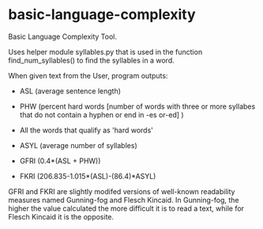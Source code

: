 # basic-language-complexity
Basic Language Complexity Tool.


Uses helper module syllables.py that is used in the function find_num_syllables() to find the syllables in a word.


When given text from the User, program outputs:

  * ASL (average sentence length)

  * PHW (percent hard words [number of words with three or more syllabes that do not contain a hyphen or end in -es or-ed] )

  * All the words that qualify as 'hard words'

  * ASYL (average number of syllables)

  * GFRI (0.4*(ASL + PHW))

  * FKRI (206.835-1.015*(ASL)-(86.4)*ASYL)


GFRI and FKRI are slightly modifed versions of well-known readability measures named Gunning-fog and Flesch Kincaid.  In Gunning-fog, the higher the value calculated the more difficult it is to read a text, while for Flesch Kincaid it is the opposite.
